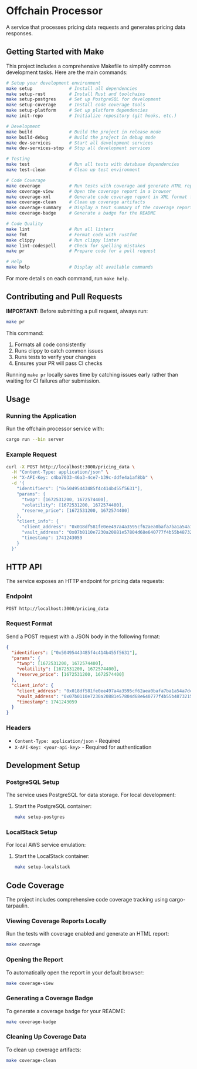 # Offchain Processor

A service that processes pricing data requests and generates pricing data responses.

## Getting Started with Make

This project includes a comprehensive Makefile to simplify common development tasks. Here are the main commands:

```bash
# Setup your development environment
make setup              # Install all dependencies
make setup-rust         # Install Rust and toolchains
make setup-postgres     # Set up PostgreSQL for development
make setup-coverage     # Install code coverage tools
make setup-platform     # Set up platform dependencies
make init-repo          # Initialize repository (git hooks, etc.)

# Development
make build              # Build the project in release mode
make build-debug        # Build the project in debug mode
make dev-services       # Start all development services
make dev-services-stop  # Stop all development services

# Testing
make test               # Run all tests with database dependencies
make test-clean         # Clean up test environment

# Code Coverage
make coverage           # Run tests with coverage and generate HTML report
make coverage-view      # Open the coverage report in a browser
make coverage-xml       # Generate code coverage report in XML format for CI
make coverage-clean     # Clean up coverage artifacts
make coverage-summary   # Display a text summary of the coverage report
make coverage-badge     # Generate a badge for the README

# Code Quality
make lint               # Run all linters
make fmt                # Format code with rustfmt
make clippy             # Run clippy linter
make lint-codespell     # Check for spelling mistakes
make pr                 # Prepare code for a pull request

# Help
make help               # Display all available commands
```

For more details on each command, run `make help`.

## Contributing and Pull Requests

**IMPORTANT:** Before submitting a pull request, always run:

```bash
make pr
```

This command:

1. Formats all code consistently
2. Runs clippy to catch common issues
3. Runs tests to verify your changes
4. Ensures your PR will pass CI checks

Running `make pr` locally saves time by catching issues early rather than waiting for CI failures after submission.

## Usage

### Running the Application

Run the offchain processor service with:

```bash
cargo run --bin server
```

### Example Request

```bash
curl -X POST http://localhost:3000/pricing_data \
  -H "Content-Type: application/json" \
  -H "X-API-Key: c4ba7033-46a3-4ce7-b39c-ddfe4a1af8bb" \
  -d '{
    "identifiers": ["0x50495443485f4c414b455f5631"],
    "params": {
      "twap": [1672531200, 1672574400],
      "volatility": [1672531200, 1672574400],
      "reserve_price": [1672531200, 1672574400]
    },
    "client_info": {
      "client_address": "0x018df581fe0ee497a4a3595cf62aea0bafa7ba1a54a7dcbafca37bfada67c718",
      "vault_address": "0x07b0110e7230a20881e57804d68e640777f4b55b487321556682e550f93fec7c",
      "timestamp": 1741243059
    }
  }'
```

## HTTP API

The service exposes an HTTP endpoint for pricing data requests:

### Endpoint

```bash
POST http://localhost:3000/pricing_data
```

### Request Format

Send a POST request with a JSON body in the following format:

```json
{
  "identifiers": ["0x50495443485f4c414b455f5631"],
  "params": {
    "twap": [1672531200, 1672574400],
    "volatility": [1672531200, 1672574400],
    "reserve_price": [1672531200, 1672574400]
  },
  "client_info": {
    "client_address": "0x018df581fe0ee497a4a3595cf62aea0bafa7ba1a54a7dcbafca37bfada67c718",
    "vault_address": "0x07b0110e7230a20881e57804d68e640777f4b55b487321556682e550f93fec7c",
    "timestamp": 1741243059
  }
}
```

### Headers

- `Content-Type: application/json` - Required
- `X-API-Key: <your-api-key>` - Required for authentication

## Development Setup

### PostgreSQL Setup

The service uses PostgreSQL for data storage. For local development:

1. Start the PostgreSQL container:

   ```bash
   make setup-postgres
   ```

### LocalStack Setup

For local AWS service emulation:

1. Start the LocalStack container:

   ```bash
   make setup-localstack
   ```

## Code Coverage

The project includes comprehensive code coverage tracking using cargo-tarpaulin.

### Viewing Coverage Reports Locally

Run the tests with coverage enabled and generate an HTML report:

```bash
make coverage
```

### Opening the Report

To automatically open the report in your default browser:

```bash
make coverage-view
```

### Generating a Coverage Badge

To generate a coverage badge for your README:

```bash
make coverage-badge
```

### Cleaning Up Coverage Data

To clean up coverage artifacts:

```bash
make coverage-clean
```
